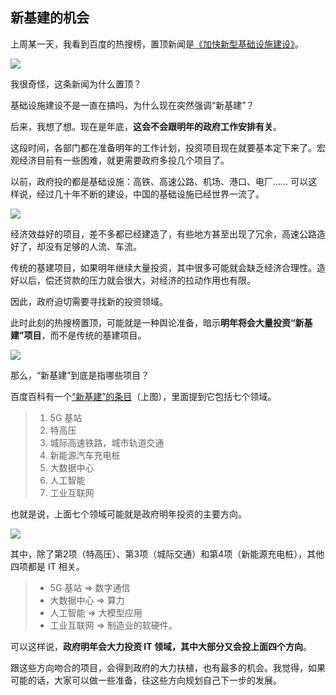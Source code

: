 ## 新基建的机会

上周某一天，我看到百度的热搜榜，置顶新闻是[《加快新型基础设施建设》](https://baijiahao.baidu.com/s?id=1783679308884678310)。

![](https://cdn.beekka.com/blogimg/asset/202312/bg2023120211.webp)

我很奇怪，这条新闻为什么置顶？

基础设施建设不是一直在搞吗，为什么现在突然强调“新基建”？

后来，我想了想。现在是年底，**这会不会跟明年的政府工作安排有关**。

这段时间，各部门都在准备明年的工作计划，投资项目现在就要基本定下来了。宏观经济目前有一些困难，就更需要政府多投几个项目了。

以前，政府投的都是基础设施：高铁、高速公路、机场、港口、电厂…… 可以这样说，经过几十年不断的建设，中国的基础设施已经世界一流了。

![](https://cdn.beekka.com/blogimg/asset/202312/bg2023120212.webp)

经济效益好的项目，差不多都已经建造了，有些地方甚至出现了冗余，高速公路造好了，却没有足够的人流、车流。

传统的基建项目，如果明年继续大量投资，其中很多可能就会缺乏经济合理性。造好以后，偿还贷款的压力就会很大，对经济的拉动作用也有限。

因此，政府迫切需要寻找新的投资领域。

此时此刻的热搜榜置顶，可能就是一种舆论准备，暗示**明年将会大量投资“新基建”项目**，而不是传统的基建项目。

![](https://cdn.beekka.com/blogimg/asset/202312/bg2023120404.webp)

那么，“新基建”到底是指哪些项目？

百度百科有一个[“新基建”的条目](https://baike.baidu.com/item/%E6%96%B0%E5%9E%8B%E5%9F%BA%E7%A1%80%E8%AE%BE%E6%96%BD%E5%BB%BA%E8%AE%BE/24528423)（上图），里面提到它包括七个领域。

> 1. 5G 基站
> 1. 特高压
> 1. 城际高速铁路，城市轨道交通
> 1. 新能源汽车充电桩
> 1. 大数据中心
> 1. 人工智能
> 1. 工业互联网

也就是说，上面七个领域可能就是政府明年投资的主要方向。

![](https://cdn.beekka.com/blogimg/asset/202312/bg2023120213.webp)

其中，除了第2项（特高压）、第3项（城际交通）和第4项（新能源充电桩），其他四项都是 IT 相关。

> - 5G 基站 => 数字通信
> - 大数据中心 => 算力
> - 人工智能 => 大模型应用
> - 工业互联网 => 制造业的软硬件。

可以这样说，**政府明年会大力投资 IT 领域，其中大部分又会投上面四个方向**。

跟这些方向吻合的项目，会得到政府的大力扶植，也有最多的机会。我觉得，如果可能的话，大家可以做一些准备，往这些方向规划自己下一步的发展。

